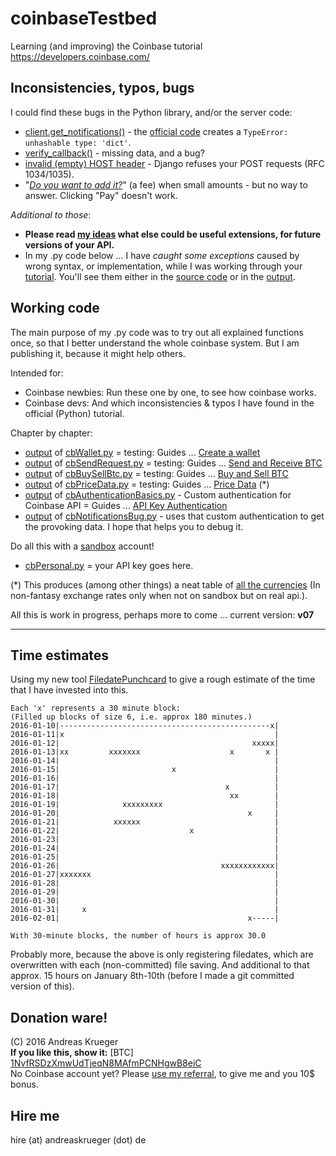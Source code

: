 # coinbaseTestbed
Learning (and improving) the Coinbase tutorial https://developers.coinbase.com/

## Inconsistencies, typos, bugs
I could find these bugs in the Python library, and/or the server code:   

* [client.get_notifications()](output/cbNotificationsBug.py.txt) - the [official code](cb/cbNotificationsBug.py) creates a ``TypeError: unhashable type: 'dict'``.
* [verify_callback()](bugs/verify_callback()_False.md) - missing data, and a bug?
* [invalid (empty) HOST header](bugs/HOST-header_empty.md) - Django refuses your POST requests (RFC 1034/1035).
* "[*Do you want to add it?*](bugs/Do-you-want-to-add-it_But-no-way-to-say-YES.png)" (a fee) when small amounts - but no way to answer. Clicking "Pay" doesn't work.



*Additional to those*:

* **Please read [my ideas](README-other-ideas.md) what else could be useful extensions, for future versions of your API.**
* In my .py code below ... I have *caught some exceptions* caused by wrong syntax, or implementation, while I was working through your [tutorial](https://developers.coinbase.com). You'll see them either in the [source code](cb/) or in the [output](output/).

## Working code
The main purpose of my .py code was to try out all explained functions once, so that I  better understand the whole coinbase system. But I am publishing it, because it might help others.

Intended for:
* Coinbase newbies: Run these one by one, to see how coinbase works. 
* Coinbase devs: And which inconsistencies & typos I have found in the official (Python) tutorial.

Chapter by chapter:
* [output](output/cbWallet.py.txt) of [cbWallet.py](cb/cbWallet.py) = testing: Guides ... [Create a wallet](https://developers.coinbase.com/docs/wallet/guides/bitcoin-wallet)
* [output](output/cbSendRequest.py.txt) of [cbSendRequest.py](cb/cbSendRequest.py) = testing: Guides ... [Send and Receive BTC](https://developers.coinbase.com/docs/wallet/guides/send-receive)
* [output](output/cbBuySellBtc.py.txt) of [cbBuySellBtc.py](cb/cbBuySellBtc.py) = testing: Guides ... [Buy and Sell BTC](https://developers.coinbase.com/docs/wallet/guides/buy-sell)
* [output](output/cbPriceData.py.txt) of [cbPriceData.py](cb/cbPriceData.py) = testing: Guides ... [Price Data](https://developers.coinbase.com/docs/wallet/guides/price-data) (*) 
* [output](output/cbAuthenticationBasics.py.txt) of [cbAuthenticationBasics.py](cb/cbAuthenticationBasics.py) - Custom authentication for Coinbase API = Guides ... [API Key Authentication](https://developers.coinbase.com/docs/wallet/api-key-authentication#making-a-request)
* [output](output/cbNotificationsBug.py.txt) of [cbNotificationsBug.py](cb/cbNotificationsBug.py) - uses that custom authentication to get the provoking data. I hope that helps you to debug it.


Do all this with a [sandbox](https://sandbox.coinbase.com) account!
* [cbPersonal.py](cb/cbPersonal.py) = your API key goes here. 

(*) This produces (among other things) a neat table of [all the currencies](output/1BitcoinInAllCurrencies-20160110.txt) (In non-fantasy exchange rates only when not on sandbox but on real api.).

All this is work in progress, perhaps more to come ... current version: **v07**

---

## Time estimates
Using my new tool [FiledatePunchcard](https://github.com/drandreaskrueger/FiledatePunchcard) to give a rough estimate of the time that I have invested into this. 

    Each 'x' represents a 30 minute block:
    (Filled up blocks of size 6, i.e. approx 180 minutes.)
    2016-01-10|-----------------------------------------------x|
    2016-01-11|x                                               |
    2016-01-12|                                           xxxxx|
    2016-01-13|xx         xxxxxxx                    x       x |
    2016-01-14|                                                |
    2016-01-15|                         x                      |
    2016-01-16|                                                |
    2016-01-17|                                     x          |
    2016-01-18|                                      xx        |
    2016-01-19|              xxxxxxxxx                         |
    2016-01-20|                                          x     |
    2016-01-21|            xxxxxx                              |
    2016-01-22|                             x                  |
    2016-01-23|                                                |
    2016-01-24|                                                |
    2016-01-25|                                                |
    2016-01-26|                                    xxxxxxxxxxxx|
    2016-01-27|xxxxxxx                                         |
    2016-01-28|                                                |
    2016-01-29|                                                |
    2016-01-30|                                                |
    2016-01-31|     x                                          |
    2016-02-01|                                          x-----|
    
    With 30-minute blocks, the number of hours is approx 30.0

Probably more, because the above is only registering filedates, which are overwritten with each (non-committed) file saving. And additional to that approx. 15 hours on January 8th-10th (before I made a git committed version of this). 

## Donation ware!
(C) 2016 Andreas Krueger  
**If you like this, show it:** [BTC] [1NvfRSDzXmwUdTjeqN8MAfmPCNHgwB8eiC](http://blockr.io/address/info/1NvfRSDzXmwUdTjeqN8MAfmPCNHgwB8eiC)   
No Coinbase account yet? Please [use my referral](https://www.coinbase.com/join/andreaskrueger), to give me and you 10$ bonus.  

## Hire me
hire (at) andreaskrueger (dot) de
